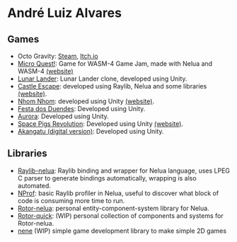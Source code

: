 # André Luiz Alvares
## Games
* Octo Gravity: [Steam](https://store.steampowered.com/app/865800/Octo_Gravity/), [Itch.io](https://origamisword.itch.io/octo-gravity)
* [Micro Quest!](https://github.com/Andre-LA/micro-quest): Game for WASM-4 Game Jam, made with Nelua and WASM-4 [(website)](https://andre-la.itch.io/micro-quest)
* [Lunar Lander](https://github.com/nicolas-ft/LunarLander): Lunar Lander clone, developed using Unity.
* [Castle Escape](https://github.com/Andre-LA/baixada-game-jam-game): developed using Raylib, Nelua and some libraries [(website)](https://andre-la.github.io/baixada-game-jam-game/index.html).
* [Nhom Nhom](https://github.com/unimonte-games/nhom-nhom): developed using Unity [(website)](https://andre-la.itch.io/nhom-nhom).
* [Festa dos Duendes](https://github.com/unimonte-games/festa-dos-duendes): Developed using Unity.
* [Aurora](https://github.com/unimonte-games/game-jam-proj-grupo-5): Developed using Unity.
* [Space Pigs Revolution](https://github.com/unimonte-games/space-pigs-revolution): Developed using Unity [(website)](https://unimonte-games.github.io/space-pigs-revolution/index.html).
* [Akangatu (digital version)](https://github.com/unimonte-games/jogo-akangatu-digital): Developed using Unity.

## Libraries
* [Raylib-nelua](https://github.com/Andre-LA/raylib-nelua-mirror): Raylib binding and wrapper for Nelua language, uses LPEG C parser to generate bindings automatically, wrapping is also automated.
* [NProf](https://github.com/Andre-LA/nprof): basic Raylib profiler in Nelua, useful to discover what block of code is consuming more time to run.
* [Rotor-nelua](https://gitlab.com/Andre-LA/rotor-nelua): personal entity-component-system library for Nelua.
* [Rotor-quick](https://github.com/andre-la/rotor-quick): (WIP) personal collection of components and systems for Rotor-nelua.
* [nene](https://github.com/Andre-LA/nene) (WIP) simple game development library to make simple 2D games
